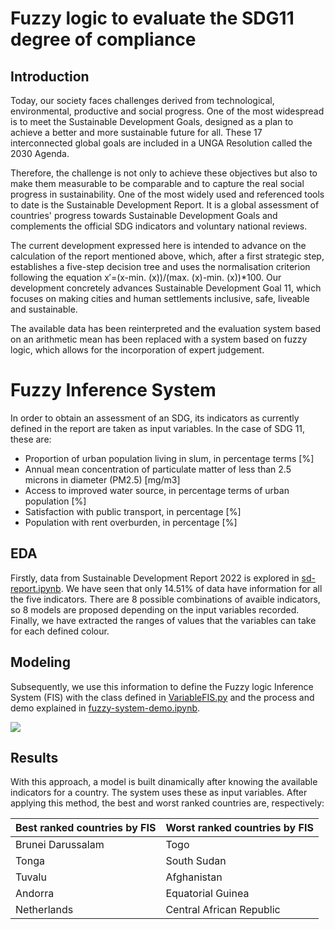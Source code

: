 # Fuzzy logic to evaluate the SDG11 degree of compliance 

## Introduction
Today, our society faces challenges derived from technological, environmental, productive and social progress. One of the most widespread is to meet the Sustainable Development Goals, designed as a plan to achieve a better and more sustainable future for all. These 17 interconnected global goals are included in a UNGA Resolution called the 2030 Agenda.

Therefore, the challenge is not only to achieve these objectives but also to make them measurable to be comparable and to capture the real social progress in sustainability. One of the most widely used and referenced tools to date is the Sustainable Development Report. It is a global assessment of countries' progress towards Sustainable Development Goals and complements the official SDG indicators and voluntary national reviews.

The current development expressed here is intended to advance on the calculation of the report mentioned above, which, after a first strategic step, establishes a five-step decision tree and uses the normalisation criterion following the equation x′=(x-min. (x))/(max. (x)-min. (x))*100. Our development concretely advances Sustainable Development Goal 11, which focuses on making cities and human settlements inclusive, safe, liveable and sustainable.

The available data has been reinterpreted and the evaluation system based on an arithmetic mean has been replaced  with a system based on fuzzy logic, which allows for the incorporation of expert judgement.

# Fuzzy Inference System

In order to obtain an assessment of an SDG, its indicators as currently defined in the report are taken as input variables. In the case of SDG 11, these are: 
- Proportion of urban population living in slum, in percentage terms [%]
- Annual mean concentration of particulate matter of less than 2.5 microns in diameter (PM2.5) [mg/m3]
- Access to improved water source, in percentage terms of urban population [%]
- Satisfaction with public transport, in percentage [%]
- Population with rent overburden, in percentage [%]

## EDA
Firstly, data from Sustainable Development Report 2022 is explored in [sd-report.ipynb](https://github.com/marialonsogar/fuzzy-compliance-SDG11/blob/main/fuzzy-sdg11/sd-report.ipynb). We have seen that only 14.51% of data have information for all the five indicators. There are 8 possible combinations of avaible indicators, so 8 models are proposed depending on the input variables recorded. Finally, we have extracted the ranges of values that the variables can take for each defined colour. 

## Modeling
Subsequently, we use this information to define the Fuzzy logic Inference System (FIS) with the class defined in [VariableFIS.py](https://github.com/marialonsogar/fuzzy-compliance-SDG11/blob/main/fuzzy-sdg11/VariableFIS.py) and the process and demo explained in [fuzzy-system-demo.ipynb](https://github.com/marialonsogar/fuzzy-compliance-SDG11/blob/main/fuzzy-sdg11/fuzzy-system-demo.ipynb).

<img src="doc\fis.svg">

## Results
With this approach, a model is built dinamically after knowing the available indicators for a country. The system uses these as input variables. After applying this method, the best and worst ranked countries are, respectively:

| Best ranked countries by FIS | Worst ranked countries by FIS |
|------------------------------|-------------------------------|
| Brunei Darussalam            | Togo                          |
| Tonga                        | South Sudan                   |
| Tuvalu                       | Afghanistan                   |
| Andorra                      | Equatorial Guinea             |
| Netherlands                  | Central African Republic      |